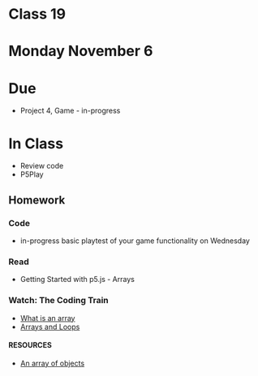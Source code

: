 # Class 19
# Monday November 6

# Due
* Project 4, Game - in-progress

# In Class
* Review code
* P5Play

## Homework

### Code
* in-progress basic playtest of your game functionality on Wednesday

### Read
* Getting Started with p5.js - Arrays

### Watch: The Coding Train
* [What is an array](https://www.youtube.com/watch?v=VIQoUghHSxU)
* [Arrays and Loops](https://www.youtube.com/watch?v=RXWO3mFuW-I)

#### RESOURCES
* [An array of objects](https://www.youtube.com/watch?v=fBqaA7zRO58)
